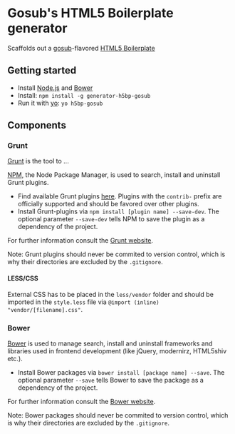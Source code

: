 # Gosub's HTML5 Boilerplate generator

Scaffolds out a [gosub](http://gosub.de/)-flavored [HTML5 Boilerplate](http://html5boilerplate.com)

## Getting started

- Install [Node.js](http://nodejs.org/) and [Bower](http://bower.io/#installing-bower)
- Install: `npm install -g generator-h5bp-gosub`
- Run it with [yo](https://github.com/yeoman/yo): `yo h5bp-gosub`


## Components

### Grunt

[Grunt](http://gruntjs.com/) is the tool to ...

[NPM](https://www.npmjs.org/), the Node Package Manager, is used to search, install and uninstall Grunt plugins.

- Find available Grunt plugins [here](http://gruntjs.com/plugins). Plugins with the `contrib-` prefix are officially supported and should be favored over other plugins.
- Install Grunt-plugins via `npm install [plugin name] --save-dev`. The optional parameter `--save-dev` tells NPM to save the plugin as a dependency of the project.

For further information consult the [Grunt website](http://gruntjs.com/getting-started).

Note: Grunt plugins should never be commited to version control, which is why their directories are excluded by the `.gitignore`.


#### LESS/CSS

External CSS has to be placed in the `less/vendor` folder and should be imported in the `style.less` file via `@import (inline) "vendor/[filename].css"`.



### Bower

[Bower](bower.io) is used to manage search, install and uninstall frameworks and libraries used in frontend development (like jQuery, modernirz, HTML5shiv etc.).

- Install Bower packages via `bower install [package name] --save`. The optional parameter `--save` tells Bower to save the package as a dependency of the project.

For further information consult the [Bower website](http://bower.io/#usage).

Note: Bower packages should never be commited to version control, which is why their directories are excluded by the `.gitignore`.
